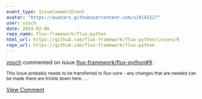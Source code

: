 ```yaml
---
event_type: IssueCommentEvent
avatar: "https://avatars.githubusercontent.com/u/814322?"
user: vsoch
date: 2024-02-06
repo_name: flux-framework/flux-python
html_url: https://github.com/flux-framework/flux-python/issues/9
repo_url: https://github.com/flux-framework/flux-python
---
```


<a href='https://github.com/vsoch' target='_blank'>vsoch</a> commented on issue <a href='https://github.com/flux-framework/flux-python/issues/9' target='_blank'>flux-framework/flux-python#9</a>.

<small>This issue probably needs to be transferred to flux-core - any changes that are needed can be made there are trickle down here. ...</small>

<a href='https://github.com/flux-framework/flux-python/issues/9' target='_blank'>View Comment</a>
